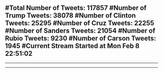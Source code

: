 #Total Number of Tweets: 117857 
#Number of Trump Tweets: 38078
#Number of Clinton Tweets: 25295
#Number of Cruz Tweets: 22255
#Number of Sanders Tweets: 21054
#Number of Rubio Tweets: 9230
#Number of Carson Tweets: 1945
#Current Stream Started at Mon Feb  8 22:51:02
---
---
---
